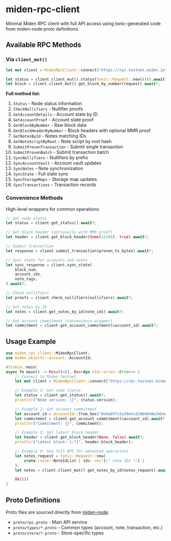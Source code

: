 # miden-rpc-client

Minimal Miden RPC client with full API access using tonic-generated code from miden-node proto definitions.

## Available RPC Methods

### Via `client_mut()`

```rust
let mut client = MidenRpcClient::connect("https://rpc.testnet.miden.io").await?;

let status = client.client_mut().status(tonic::Request::new(())).await?;
let block = client.client_mut().get_block_by_number(request).await?;
```

**Full method list:**
1. `Status` - Node status information
2. `CheckNullifiers` - Nullifier proofs
3. `GetAccountDetails` - Account state by ID
4. `GetAccountProof` - Account state proof
5. `GetBlockByNumber` - Raw block data
6. `GetBlockHeaderByNumber` - Block headers with optional MMR proof
7. `GetNotesById` - Notes matching IDs
8. `GetNoteScriptByRoot` - Note script by root hash
9. `SubmitProvenTransaction` - Submit single transaction
10. `SubmitProvenBatch` - Submit transaction batch
11. `SyncNullifiers` - Nullifiers by prefix
12. `SyncAccountVault` - Account vault updates
13. `SyncNotes` - Note synchronization
14. `SyncState` - Full state sync
15. `SyncStorageMaps` - Storage map updates
16. `SyncTransactions` - Transaction records

### Convenience Methods

High-level wrappers for common operations:

```rust
// Get node status
let status = client.get_status().await?;

// Get block header (optionally with MMR proof)
let header = client.get_block_header(Some(12345), true).await?;

// Submit transaction
let response = client.submit_transaction(proven_tx_bytes).await?;

// Sync state for accounts and notes
let sync_response = client.sync_state(
    block_num,
    account_ids,
    note_tags,
).await?;

// Check nullifiers
let proofs = client.check_nullifiers(nullifiers).await?;

// Get notes by ID
let notes = client.get_notes_by_id(note_ids).await?;

// Get account commitment (convenience wrapper)
let commitment = client.get_account_commitment(&account_id).await?;
```

## Usage Example

```rust
use miden_rpc_client::MidenRpcClient;
use miden_objects::account::AccountId;

#[tokio::main]
async fn main() -> Result<(), Box<dyn std::error::Error>> {
    // Connect to Miden testnet
    let mut client = MidenRpcClient::connect("https://rpc.testnet.miden.io").await?;

    // Example 1: Get node status
    let status = client.get_status().await?;
    println!("Node version: {}", status.version);

    // Example 2: Get account commitment
    let account_id = AccountId::from_hex("0x8a65fc5a39e4cd106d648e3eb4ab5f")?;
    let commitment = client.get_account_commitment(&account_id).await?;
    println!("Commitment: {}", commitment);

    // Example 3: Get latest block header
    let header = client.get_block_header(None, false).await?;
    println!("Latest block: {:?}", header.block_header);

    // Example 4: Use full API for advanced operations
    let notes_request = tonic::Request::new(
        crate::note::NoteIdList { ids: vec![/* note IDs */] }
    );
    let notes = client.client_mut().get_notes_by_id(notes_request).await?;

    Ok(())
}
```

## Proto Definitions

Proto files are sourced directly from [miden-node](https://github.com/0xPolygonMiden/miden-node/tree/next/proto/proto):
- `proto/rpc.proto` - Main API service
- `proto/types/*.proto` - Common types (account, note, transaction, etc.)
- `proto/store/*.proto` - Store-specific types

